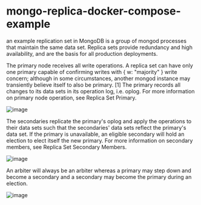 # mongo-replica-docker-compose-example
an example replication set in MongoDB is a group of mongod processes that maintain the same data set. Replica sets provide redundancy and high availability, and are the basis for all production deployments.


The primary node receives all write operations. A replica set can have only one primary capable of confirming writes with { w: "majority" } write concern; although in some circumstances, another mongod instance may transiently believe itself to also be primary. [1] The primary records all changes to its data sets in its operation log, i.e. oplog. For more information on primary node operation, see Replica Set Primary.

![image](https://github.com/savinnsk/mongo-replica-docker-compose-example/assets/54680650/78bda2cc-b93e-4c3e-8bac-57f156c6bf1d)


The secondaries replicate the primary's oplog and apply the operations to their data sets such that the secondaries' data sets reflect the primary's data set. If the primary is unavailable, an eligible secondary will hold an election to elect itself the new primary. For more information on secondary members, see Replica Set Secondary Members.


![image](https://github.com/savinnsk/mongo-replica-docker-compose-example/assets/54680650/23f6bf07-cef3-45b8-9bc8-eb6cb4e80442)


An arbiter will always be an arbiter whereas a primary may step down and become a secondary and a secondary may become the primary during an election.

![image](https://github.com/savinnsk/mongo-replica-docker-compose-example/assets/54680650/d14465cd-31ef-44d7-a981-73bfc756ed87)
